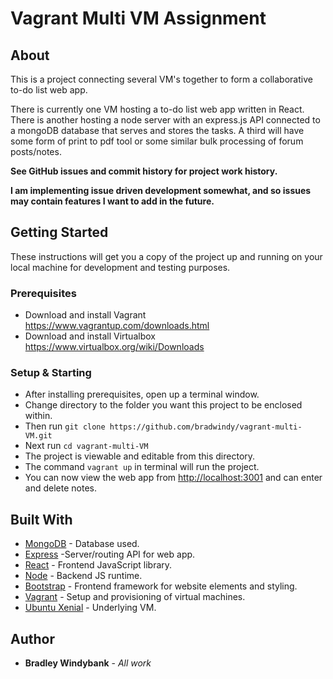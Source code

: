 # Vagrant Multi VM Assignment

## About

This is a project connecting several VM's together to form a collaborative to-do list web app.

There is currently one VM hosting a to-do list web app written in React. There is another hosting a node server with an express.js API connected to a mongoDB database that serves and stores the tasks. A third will have some form of print to pdf tool or some similar bulk processing of forum posts/notes.

**See GitHub issues and commit history for project work history.**

**I am implementing issue driven development somewhat, and so issues may contain features I want to add in the future.**

## Getting Started

These instructions will get you a copy of the project up and running on your local machine for development and testing purposes.

### Prerequisites

- Download and install Vagrant <https://www.vagrantup.com/downloads.html>
- Download and install Virtualbox <https://www.virtualbox.org/wiki/Downloads>

### Setup & Starting

- After installing prerequisites, open up a terminal window.
- Change directory to the folder you want this project to be enclosed within.
- Then run `git clone https://github.com/bradwindy/vagrant-multi-VM.git`
- Next run `cd vagrant-multi-VM`
- The project is viewable and editable from this directory.
- The command `vagrant up` in terminal will run the project.
- You can now view the web app from <http://localhost:3001> and can enter and delete notes.

## Built With

- [MongoDB](https://github.com/mongodb/mongo) - Database used.
- [Express](https://github.com/expressjs/express) -Server/routing API for web app.
- [React](https://github.com/facebook/react) - Frontend JavaScript library.
- [Node](https://github.com/nodejs/node) - Backend JS runtime.
- [Bootstrap](https://github.com/twbs/bootstrap) - Frontend framework for website elements and styling.
- [Vagrant](https://github.com/hashicorp/vagrant) - Setup and provisioning of virtual machines.
- [Ubuntu Xenial](https://kernel.ubuntu.com/git/) - Underlying VM.

## Author

- **Bradley Windybank** - *All work*
